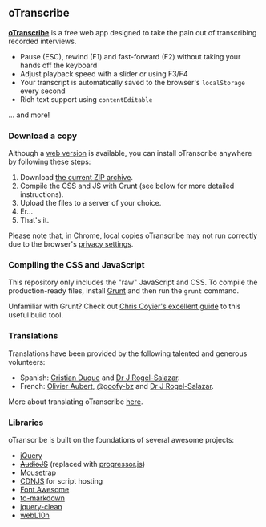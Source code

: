 ## oTranscribe

**[oTranscribe](http://oTranscribe.com/)** is a free web app designed to take the pain out of transcribing recorded interviews.

- Pause (ESC), rewind (F1) and fast-forward (F2) without taking your hands off the keyboard
- Adjust playback speed with a slider or using F3/F4
- Your transcript is automatically saved to the browser's `localStorage` every second
- Rich text support using `contentEditable`

... and more!


### Download a copy

Although a [web version](http://otranscribe.com/) is available, you can install oTranscribe anywhere by following these steps:

1. Download [the current ZIP archive](https://github.com/otranscribe/otranscribe/archive/master.zip).
2. Compile the CSS and JS with Grunt (see below for more detailed instructions).
2. Upload the files to a server of your choice.
3. Er...
4. That's it.

Please note that, in Chrome, local copies oTranscribe may not run correctly due to the browser's [privacy settings](http://programmers.stackexchange.com/questions/72435/why-is-google-blocking-users-from-accessing-their-local-file-system-in-chromium).

### Compiling the CSS and JavaScript

This repository only includes the "raw" JavaScript and CSS. To compile the production-ready files, install [Grunt](http://gruntjs.com) and then run the `grunt` command.

Unfamiliar with Grunt? Check out [Chris Coyier's excellent guide](http://24ways.org/2013/grunt-is-not-weird-and-hard/) to this useful build tool.

### Translations

Translations have been provided by the following talented and generous volunteers:

*   Spanish: [Cristian Duque](https://github.com/crskkk) and [Dr J Rogel-Salazar](http://quantumtunnel.wordpress.com).
*   French: [Olivier Aubert](http://www.olivieraubert.net), [@goofy-bz](https://github.com/goofy-bz) and [Dr J Rogel-Salazar](http://quantumtunnel.wordpress.com).

More about translating oTranscribe [here](https://github.com/oTranscribe/oTranscribe/wiki/Help-translate-oTranscribe).

### Libraries

oTranscribe is built on the foundations of several awesome projects:

- [jQuery](http://jquery.com)
- ~~[AudioJS](http://kolber.github.io/audiojs/)~~ (replaced with [progressor.js](https://github.com/ejb/progressor.js))
- [Mousetrap](http://craig.is/killing/mice)
- [CDNJS](http://cdnjs.com/) for script hosting
- [Font Awesome](http://fontawesome.io/)
- [to-markdown](https://github.com/domchristie/to-markdown)
- [jquery-clean](https://code.google.com/p/jquery-clean/)
- [webL10n](https://github.com/fabi1cazenave/webL10n)